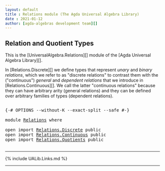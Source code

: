 ```yaml
---
layout: default
title : Relations module (The Agda Universal Algebra Library)
date : 2021-01-12
author: [agda-algebras development team][]
---
```


## Relation and Quotient Types

This is the [UniversalAlgebra.Relations][] module of the [Agda Universal Algebra Library][].

In [Relations.Discrete][] we define types that represent *unary* and *binary relations*, which we refer to as "discrete relations" to contrast them with the ("continuous") *general* and *dependent relations* that we introduce in [Relations.Continuous][]. We call the latter "continuous relations" because they can have arbitrary arity (general relations) and they can be defined over arbitrary families of types (dependent relations).


<pre class="Agda">

<a id="726" class="Symbol">{-#</a> <a id="730" class="Keyword">OPTIONS</a> <a id="738" class="Pragma">--without-K</a> <a id="750" class="Pragma">--exact-split</a> <a id="764" class="Pragma">--safe</a> <a id="771" class="Symbol">#-}</a>

<a id="776" class="Keyword">module</a> <a id="783" href="Relations.html" class="Module">Relations</a> <a id="793" class="Keyword">where</a>

<a id="800" class="Keyword">open</a> <a id="805" class="Keyword">import</a> <a id="812" href="Relations.Discrete.html" class="Module">Relations.Discrete</a> <a id="831" class="Keyword">public</a>
<a id="838" class="Keyword">open</a> <a id="843" class="Keyword">import</a> <a id="850" href="Relations.Continuous.html" class="Module">Relations.Continuous</a> <a id="871" class="Keyword">public</a>
<a id="878" class="Keyword">open</a> <a id="883" class="Keyword">import</a> <a id="890" href="Relations.Quotients.html" class="Module">Relations.Quotients</a> <a id="910" class="Keyword">public</a>

</pre>


-------------------------------------


{% include UALib.Links.md %}


--------------------------------

[agda-algebras development team]: https://github.com/ualib/agda-algebras#the-agda-algebras-development-team
